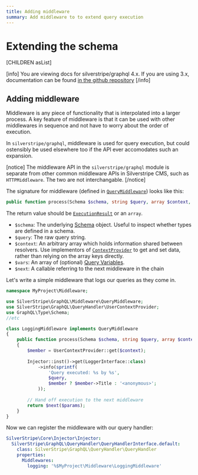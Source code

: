 ```yaml
---
title: Adding middleware
summary: Add middleware to to extend query execution
---
```

# Extending the schema

[CHILDREN asList]

[info]
You are viewing docs for silverstripe/graphql 4.x.
If you are using 3.x, documentation can be found
[in the github repository](https://github.com/silverstripe/silverstripe-graphql/tree/3)
[/info]

## Adding middleware

Middleware is any piece of functionality that is interpolated into
a larger process. A key feature of middleware is that it can be used
with other middlewares in sequence and not have to worry about the order
of execution.

In `silverstripe/graphql`, middleware is used for query execution,
but could ostensibly be used elsewhere too if the API ever accomodates
such an expansion.

[notice]
The middleware API in the `silverstripe/graphql` module is separate from other common middleware
APIs in Silverstripe CMS, such as `HTTPMiddleware`. The two are not interchangable.
[/notice]

The signature for middleware (defined in [`QueryMiddleware`](api:SilverStripe\GraphQL\Middleware\QueryMiddleware)) looks like this:

```php
public function process(Schema $schema, string $query, array $context, array $vars, callable $next)
```

The return value should be [`ExecutionResult`](api:GraphQL\Executor\ExecutionResult) or an `array`.

* `$schema`: The underlying [Schema](http://webonyx.github.io/graphql-php/type-system/schema/) object.
  Useful to inspect whether types are defined in a schema.
* `$query`: The raw query string.
* `$context`: An arbitrary array which holds information shared between resolvers.
  Use implementors of [`ContextProvider`](api:SilverStripe\GraphQL\Schema\Interfaces\ContextProvider) to get and set
  data, rather than relying on the array keys directly.
* `$vars`: An array of (optional) [Query Variables](https://graphql.org/learn/queries/#variables).
* `$next`: A callable referring to the next middleware in the chain

Let's write a simple middleware that logs our queries as they come in.

```php
namespace MyProject\Middleware;

use SilverStripe\GraphQL\Middleware\QueryMiddleware;
use SilverStripe\GraphQL\QueryHandler\UserContextProvider;
use GraphQL\Type\Schema;
//etc

class LoggingMiddleware implements QueryMiddleware
{
    public function process(Schema $schema, string $query, array $context, array $vars, callable $next)
    {
        $member = UserContextProvider::get($context);
        
        Injector::inst()->get(LoggerInterface::class)
            ->info(sprintf(
                'Query executed: %s by %s',
                $query,
                $member ? $member->Title : '<anonymous>';
            ));
        
        // Hand off execution to the next middleware
        return $next($params);
    }
}
```

Now we can register the middleware with our query handler:

```yaml
SilverStripe\Core\Injector\Injector:
  SilverStripe\GraphQL\QueryHandler\QueryHandlerInterface.default:
    class: SilverStripe\GraphQL\QueryHandler\QueryHandler
    properties:
      Middlewares:
        logging: '%$MyProject\Middleware\LoggingMiddleware'
```
